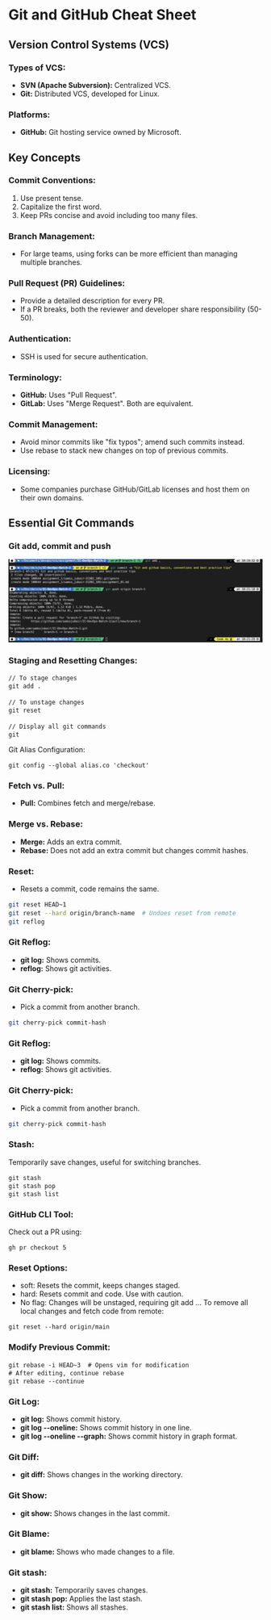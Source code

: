 # Git and GitHub Cheat Sheet

## Version Control Systems (VCS)

### Types of VCS:
- **SVN (Apache Subversion):** Centralized VCS.
- **Git:** Distributed VCS, developed for Linux.

### Platforms:
- **GitHub:** Git hosting service owned by Microsoft.

## Key Concepts

### Commit Conventions:
1. Use present tense.
2. Capitalize the first word.
3. Keep PRs concise and avoid including too many files.

### Branch Management:
- For large teams, using forks can be more efficient than managing multiple branches.

### Pull Request (PR) Guidelines:
- Provide a detailed description for every PR.
- If a PR breaks, both the reviewer and developer share responsibility (50-50).

### Authentication:
- SSH is used for secure authentication.

### Terminology:
- **GitHub:** Uses "Pull Request".
- **GitLab:** Uses "Merge Request". Both are equivalent.

### Commit Management:
- Avoid minor commits like "fix typos"; amend such commits instead.
- Use rebase to stack new changes on top of previous commits.

### Licensing:
- Some companies purchase GitHub/GitLab licenses and host them on their own domains.


## Essential Git Commands

### Git add, commit and push 
![Add commit and push](images/add.jpg)


### Staging and Resetting Changes:
```
// To stage changes
git add .

// To unstage changes
git reset

// Display all git commands
git
```

Git Alias Configuration:
```
git config --global alias.co 'checkout'
```

### Fetch vs. Pull:
- **Pull:** Combines fetch and merge/rebase.

### Merge vs. Rebase:
- **Merge:** Adds an extra commit.
- **Rebase:** Does not add an extra commit but changes commit hashes.

### Reset:
- Resets a commit, code remains the same.
```bash
git reset HEAD~1  
git reset --hard origin/branch-name  # Undoes reset from remote
git reflog
```

### Git Reflog:
- **git log:** Shows commits.
- **reflog:** Shows git activities.

### Git Cherry-pick:
- Pick a commit from another branch.
```bash
git cherry-pick commit-hash
```

### Git Reflog:
- **git log:** Shows commits.
- **reflog:** Shows git activities.

### Git Cherry-pick:
- Pick a commit from another branch.
```bash
git cherry-pick commit-hash
```

### Stash:
Temporarily save changes, useful for switching branches.

```
git stash
git stash pop
git stash list
```

### GitHub CLI Tool:
Check out a PR using:
```
gh pr checkout 5
```

### Reset Options:
- soft: Resets the commit, keeps changes staged.
- hard: Resets commit and code. Use with caution.
- No flag: Changes will be unstaged, requiring git add ...
To remove all local changes and fetch code from remote:

```
git reset --hard origin/main
```

### Modify Previous Commit:
```
git rebase -i HEAD~3  # Opens vim for modification
# After editing, continue rebase
git rebase --continue
```

### Git Log:
- **git log:** Shows commit history.
- **git log --oneline:** Shows commit history in one line.
- **git log --oneline --graph:** Shows commit history in graph format.

### Git Diff:
- **git diff:** Shows changes in the working directory.

### Git Show:
- **git show:** Shows changes in the last commit.

### Git Blame:
- **git blame:** Shows who made changes to a file.

### Git stash:
- **git stash:** Temporarily saves changes.
- **git stash pop:** Applies the last stash.
- **git stash list:** Shows all stashes.

